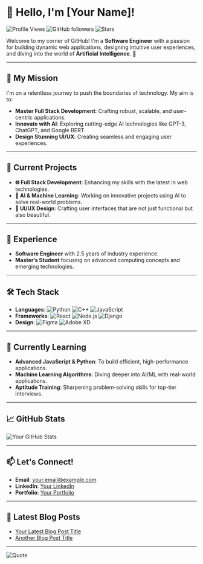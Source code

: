 # 👋 Hello, I'm [Your Name]!

![Profile Views](https://komarev.com/ghpvc/?username=yourusername&style=flat-square) ![GitHub followers](https://img.shields.io/github/followers/yourusername?label=Follow&style=social) ![Stars](https://img.shields.io/github/stars/yourusername?label=Profile%20Stars&style=social)

Welcome to my corner of GitHub! I'm a **Software Engineer** with a passion for building dynamic web applications, designing intuitive user experiences, and diving into the world of **Artificial Intelligence**. 🚀

---

## 🎯 My Mission

I'm on a relentless journey to push the boundaries of technology. My aim is to:

- **Master Full Stack Development**: Crafting robust, scalable, and user-centric applications.
- **Innovate with AI**: Exploring cutting-edge AI technologies like GPT-3, ChatGPT, and Google BERT.
- **Design Stunning UI/UX**: Creating seamless and engaging user experiences.

---

## 🚀 Current Projects

- **🌐 Full Stack Development**: Enhancing my skills with the latest in web technologies.
- **🤖 AI & Machine Learning**: Working on innovative projects using AI to solve real-world problems.
- **🎨 UI/UX Design**: Crafting user interfaces that are not just functional but also beautiful.

---

## 💼 Experience

- **Software Engineer** with 2.5 years of industry experience.
- **Master’s Student** focusing on advanced computing concepts and emerging technologies.

---

## 🛠️ Tech Stack

- **Languages**: ![Python](https://img.shields.io/badge/Python-3776AB?style=flat&logo=python&logoColor=white) ![C++](https://img.shields.io/badge/C%2B%2B-00599C?style=flat&logo=c%2B%2B&logoColor=white) ![JavaScript](https://img.shields.io/badge/JavaScript-F7DF1E?style=flat&logo=javascript&logoColor=black)
- **Frameworks**: ![React](https://img.shields.io/badge/React-20232A?style=flat&logo=react&logoColor=61DAFB) ![Node.js](https://img.shields.io/badge/Node.js-339933?style=flat&logo=nodedotjs&logoColor=white) ![Django](https://img.shields.io/badge/Django-092E20?style=flat&logo=django&logoColor=white)
- **Design**: ![Figma](https://img.shields.io/badge/Figma-F24E1E?style=flat&logo=figma&logoColor=white) ![Adobe XD](https://img.shields.io/badge/Adobe%20XD-FF61F6?style=flat&logo=adobexd&logoColor=white)

---

## 🌱 Currently Learning

- **Advanced JavaScript & Python**: To build efficient, high-performance applications.
- **Machine Learning Algorithms**: Diving deeper into AI/ML with real-world applications.
- **Aptitude Training**: Sharpening problem-solving skills for top-tier interviews.

---

## 📈 GitHub Stats

![Your GitHub Stats](https://github-readme-stats.vercel.app/api?username=yourusername&show_icons=true&theme=radical)

---

## 📫 Let's Connect!

- **Email**: [your.email@example.com](mailto:your.email@example.com)
- **LinkedIn**: [Your LinkedIn](https://www.linkedin.com/in/yourprofile)
- **Portfolio**: [Your Portfolio](https://yourportfolio.com)

---

## 📝 Latest Blog Posts

<!-- BLOG-POST-LIST:START -->
- [Your Latest Blog Post Title](https://yourbloglink.com)
- [Another Blog Post Title](https://yourbloglink.com)
<!-- BLOG-POST-LIST:END -->

---

![Quote](https://github-readme-quotes.herokuapp.com/quote?theme=radical&animation=default&layout=default&font=default)


